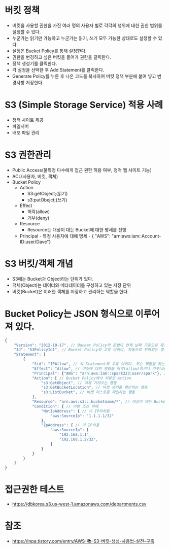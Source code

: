 # 버킷 정책
- 버킷을 사용할 권한을 가진 여러 명의 사용자 별로 각각의 행위에 대한 권한 범위를 설정할 수 있다.
- 누군가는 읽기만 가능하고 누군가는 읽기, 쓰기 모두 가능한 상태로도 설정할 수 있다.
- 설정은 Bucket Policy를 통해 설정한다.
- 권한을 변경하고 싶은 버킷을 들어가 권한을 클릭한다.
- 정책 생성기를 클릭한다.
- 각 설정을 선택한 후 Add Statement를 클릭한다.
- Generate Policy를 누른 후 나온 코드를 복사하여 버킷 정책 부분에 붙여 넣고 변경사항 저장한다.

# S3 (Simple Storage Service) 적용 사례
- 정적 사이트 제공
- 파일서버
- 배포 파일 관리

# S3 권한관리
- Public Access(불특정 다수에게 접근 권한 허용 여부, 정적 웹 사이트 기능)
- ACL(사용자, 버킷, 객체)
- Bucket Policy
    - Action
        - S3:getObject;(읽기)
        - s3:putObejct;(쓰기)
    - Effect
        - 허락(allow)
        - 거부(deny)
    - Resource
        - Resource는 대상이 대는 Bucket에 대한 명세를 진행
    - Principal
            - 특정 사용자에 대해 명세
            - { "AWS": "arn:aws:iam::Account-ID:user/Dave"}

# S3 버킷/객체 개념
- S3에는 Bucket과 Object라는 단위가 있다.
- 객체(Object)는 데이터와 메타데이터를 구성하고 있는 저장 단위
- 버킷(Bucket)은 이러한 객체를 저장하고 관리하는 역할을 한다.

# Bucket Policy는 JSON 형식으로 이루어져 있다.
```javascript
{
    "Version": "2012-10-17", // Bucket Policy의 문법이 언제 날짜 기준으로 확정된 문법을 사용하는지 > 2008-10-17 버전 후 2012-10-17 버전이 있는데, 그 뒤로는 업데이트가 안됐음
    "Id": "S3PolicyId1", // Bucket Policy의 고유 아이디, 자동으로 부여되는 경우가 많음
    "Statement": [
        {
            "Sid": "IPAllow", // 각 Statement의 고유 아이디. 무슨 역할을 하는 policy인가
            "Effect": "Allow", // 버킷에 대한 명령을 허락(allow)하거나 거부(deny). 특정 사용자에 대해 명령을 제한하거나, 허용하는 식으로 사용
            "Principal": {"AWS": "arn:aws:iam::spark323:user/spark"}, // Bucket Policy의 적용대상 (spark323 아이디의 유저에 대해서)
            "Action": [ // Bucket Policy에서 허용한 Action
                "s3:GetObject", // 객체 가져오는 행동
                "s3:GetBucketLocation", // 버켓 위치를 확인하는 행동
                "s3:ListBucket", // 버켓 리스트를 확인하는 행동
            ],
            "Resource": "arn:aws:s3:::bucketname/*", // 대상이 대는 Bucket에 대한 명세
            "Condition": { // 어떤 조건 하에
                "NotIpAddress": { // 이 IP비허용
                    "aws:SourceIp": "1.1.1.1/32"
                },
                "IpAddress": { // 이 IP허용
                    "aws:SourceIp": [
                        "192.168.1.1",
                        "192.168.1.2/32",
                    ]
                }
            }
        }
    ]
}

```

# 접근권한 테스트
- https://dbkorea.s3.us-west-1.amazonaws.com/departments.csv

# 참조
- https://inpa.tistory.com/entry/AWS-📚-S3-버킷-생성-사용법-실전-구축
